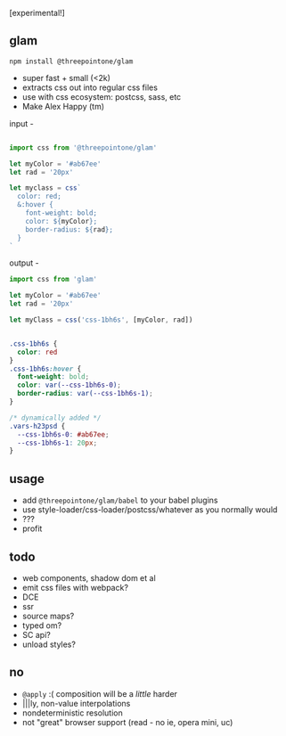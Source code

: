 [experimental!]

glam 
---

`npm install @threepointone/glam`

- super fast + small (<2k)
- extracts css out into regular css files 
- use with css ecosystem: postcss, sass, etc 
- Make Alex Happy (tm)


input -
```jsx

import css from '@threepointone/glam'

let myColor = '#ab67ee'
let rad = '20px'

let myclass = css`
  color: red;
  &:hover {
    font-weight: bold;
    color: ${myColor};
    border-radius: ${rad};
  }
`
```

output -
```jsx
import css from 'glam'

let myColor = '#ab67ee'
let rad = '20px'

let myClass = css('css-1bh6s', [myColor, rad]) 
```

```css

.css-1bh6s {
  color: red
}
.css-1bh6s:hover {
  font-weight: bold;
  color: var(--css-1bh6s-0);
  border-radius: var(--css-1bh6s-1);
}

/* dynamically added */
.vars-h23psd {
  --css-1bh6s-0: #ab67ee;
  --css-1bh6s-1: 20px;
}

```

usage
---

- add `@threepointone/glam/babel` to your babel plugins 
- use style-loader/css-loader/postcss/whatever as you normally would
- ???
- profit



todo
---
- web components, shadow dom et al
- emit css files with webpack?
- DCE
- ssr
- source maps?
- typed om?
- SC api?
- unload styles?


no
---

- `@apply` :( composition will be a *little* harder
- |||ly, non-value interpolations
- nondeterministic resolution
- not "great" browser support (read - no ie, opera mini, uc)
